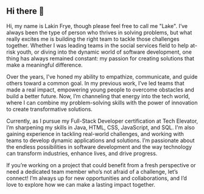 ## Hi there 👋
Hi, my name is Lakin Frye, though please feel free to call me "Lake". I’ve always been the type of person who thrives in solving problems, but what really excites me is building the right team to tackle those challenges together. Whether I was leading teams in the social services field to help at-risk youth, or diving into the dynamic world of software development, one thing has always remained constant: my passion for creating solutions that make a meaningful difference.

Over the years, I've honed my ability to empathize, communicate, and guide others toward a common goal. In my previous work, I’ve led teams that made a real impact, empowering young people to overcome obstacles and build a better future. Now, I’m channeling that energy into the tech world, where I can combine my problem-solving skills with the power of innovation to create transformative solutions.

Currently, as I pursue my Full-Stack Developer certification at Tech Elevator, I’m sharpening my skills in Java, HTML, CSS, JavaScript, and SQL. I'm also gaining experience in tackling real-world challenges, and working with teams to develop dynamic applications and solutions. I’m passionate about the endless possibilities in software development and the way technology can transform industries, enhance lives, and drive progress.

If you’re working on a project that could benefit from a fresh perspective or need a dedicated team member who’s not afraid of a challenge, let’s connect! I’m always up for new opportunities and collaborations, and I’d love to explore how we can make a lasting impact together.
